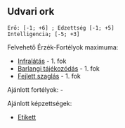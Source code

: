 ## Udvari ork

```
Erő: [-1; +6] ; Edzettség [-1; +5]
Intelligencia; [-5; +3]
```

Felvehető Érzék-Fortélyok maximuma:
- [Infralátás](../fortelyok.erzekek/infralatas.md) - 1. fok
- [Barlangi tájékozódás](../fortelyok.erzekek/barlangi_tajekozodas.md) - 1. fok
- [Fejlett szaglás](../fortelyok.erzekek/fejlett_szaglas.md) - 1. fok

Ajánlott fortélyok: -

Ajánlott képzettségek:
- [Etikett](../kepzettsegek.szekunder/etikett.md)

<br />
